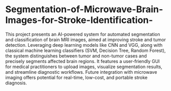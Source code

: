# Segmentation-of-Microwave-Brain-Images-for-Stroke-Identification-
This project presents an AI-powered system for automated segmentation and classification of brain MRI images, aimed at improving stroke and tumor detection. Leveraging deep learning models like CNN and VGG, along with classical machine learning classifiers (SVM, Decision Tree, Random Forest), the system distinguishes between tumor and non-tumor cases and precisely segments affected brain regions. It features a user-friendly GUI for medical practitioners to upload images, visualize segmentation results, and streamline diagnostic workflows. Future integration with microwave imaging offers potential for real-time, low-cost, and portable stroke diagnosis.
